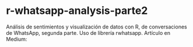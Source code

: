 # r-whatsapp-analysis-parte2
Análisis de sentimientos y visualización de datos con R, de conversaciones de WhatsApp, segunda parte. Uso de librería rwhatsapp. Artículo en Medium:
